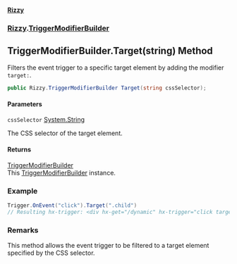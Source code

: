 #### [Rizzy](index.md 'index')
### [Rizzy](Rizzy.md 'Rizzy').[TriggerModifierBuilder](Rizzy.TriggerModifierBuilder.md 'Rizzy.TriggerModifierBuilder')

## TriggerModifierBuilder.Target(string) Method

Filters the event trigger to a specific target element by adding the modifier `target:`.

```csharp
public Rizzy.TriggerModifierBuilder Target(string cssSelector);
```
#### Parameters

<a name='Rizzy.TriggerModifierBuilder.Target(string).cssSelector'></a>

`cssSelector` [System.String](https://docs.microsoft.com/en-us/dotnet/api/System.String 'System.String')

The CSS selector of the target element.

#### Returns
[TriggerModifierBuilder](Rizzy.TriggerModifierBuilder.md 'Rizzy.TriggerModifierBuilder')  
This [TriggerModifierBuilder](Rizzy.TriggerModifierBuilder.md 'Rizzy.TriggerModifierBuilder') instance.

### Example
  
```csharp  
Trigger.OnEvent("click").Target(".child")  
// Resulting hx-trigger: <div hx-get="/dynamic" hx-trigger="click target:.child">Click Child  
```

### Remarks
This method allows the event trigger to be filtered to a target element specified by the CSS selector.